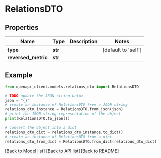 # RelationsDTO


## Properties

Name | Type | Description | Notes
------------ | ------------- | ------------- | -------------
**type** | **str** |  | [default to 'self']
**reversed_metric** | **str** |  | 

## Example

```python
from openapi_client.models.relations_dto import RelationsDTO

# TODO update the JSON string below
json = "{}"
# create an instance of RelationsDTO from a JSON string
relations_dto_instance = RelationsDTO.from_json(json)
# print the JSON string representation of the object
print(RelationsDTO.to_json())

# convert the object into a dict
relations_dto_dict = relations_dto_instance.to_dict()
# create an instance of RelationsDTO from a dict
relations_dto_from_dict = RelationsDTO.from_dict(relations_dto_dict)
```
[[Back to Model list]](../README.md#documentation-for-models) [[Back to API list]](../README.md#documentation-for-api-endpoints) [[Back to README]](../README.md)


